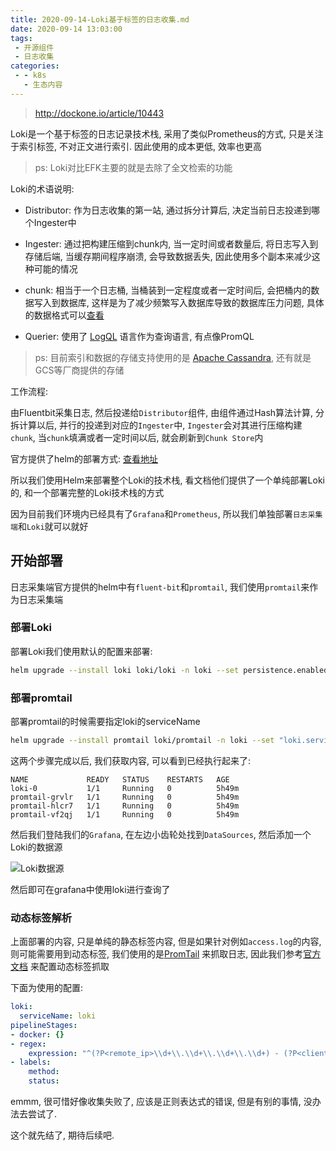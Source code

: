 ```yaml
---
title: 2020-09-14-Loki基于标签的日志收集.md
date: 2020-09-14 13:03:00
tags:
 - 开源组件
 - 日志收集
categories:
 - - k8s
   - 生态内容
---
```


> http://dockone.io/article/10443

Loki是一个基于标签的日志记录技术栈, 采用了类似Prometheus的方式, 只是关注于索引标签, 不对正文进行索引.
因此使用的成本更低, 效率也更高

> ps: Loki对比EFK主要的就是去除了全文检索的功能
>

Loki的术语说明:

- Distributor: 作为日志收集的第一站, 通过拆分计算后, 决定当前日志投递到哪个Ingester中

- Ingester: 通过把构建压缩到chunk内, 当一定时间或者数量后, 将日志写入到存储后端, 当缓存期间程序崩溃, 会导致数据丢失, 因此使用多个副本来减少这种可能的情况

- chunk: 相当于一个日志桶, 当桶装到一定程度或者一定时间后, 会把桶内的数据写入到数据库, 这样是为了减少频繁写入数据库导致的数据库压力问题, 具体的数据格式可以[查看](https://grafana.com/docs/loki/latest/architecture/#chunk-format)

- Querier: 使用了 [LogQL](https://grafana.com/docs/loki/latest/logql/) 语言作为查询语言, 有点像PromQL

> ps: 目前索引和数据的存储支持使用的是 [Apache Cassandra](https://cassandra.apache.org/), 还有就是GCS等厂商提供的存储

工作流程:

由Fluentbit采集日志, 然后投递给`Distributor`组件, 由组件通过Hash算法计算, 分拆计算以后, 并行的投递到对应的`Ingester`中,
`Ingester`会对其进行压缩构建`chunk`, 当`chunk`填满或者一定时间以后, 就会刷新到`Chunk Store`内

<!-- more -->

官方提供了helm的部署方式: [查看地址](https://grafana.com/docs/loki/latest/installation/helm/)

所以我们使用Helm来部署整个Loki的技术栈, 看文档他们提供了一个单纯部署Loki的, 和一个部署完整的Loki技术栈的方式

因为目前我们环境内已经具有了`Grafana`和`Prometheus`, 所以我们单独部署`日志采集端`和`Loki`就可以就好

## 开始部署

日志采集端官方提供的helm中有`fluent-bit`和`promtail`, 我们使用`promtail`来作为日志采集端

### 部署Loki

部署Loki我们使用默认的配置来部署:

```bash
helm upgrade --install loki loki/loki -n loki --set persistence.enabled=true --set replicas=1
```

### 部署promtail

部署promtail的时候需要指定loki的serviceName

```bash
helm upgrade --install promtail loki/promtail -n loki --set "loki.serviceName=loki"
```

这两个步骤完成以后, 我们获取内容, 可以看到已经执行起来了:

```
NAME             READY   STATUS    RESTARTS   AGE
loki-0           1/1     Running   0          5h49m
promtail-grvlr   1/1     Running   0          5h49m
promtail-hlcr7   1/1     Running   0          5h49m
promtail-vf2qj   1/1     Running   0          5h49m
```

然后我们登陆我们的`Grafana`, 在左边小齿轮处找到`DataSources`, 然后添加一个Loki的数据源

![Loki数据源](image/2020-09-015/loki-datasource.jpg)

然后即可在grafana中使用loki进行查询了

### 动态标签解析

上面部署的内容, 只是单纯的静态标签内容, 但是如果针对例如`access.log`的内容, 则可能需要用到动态标签,
我们使用的是[PromTail](https://grafana.com/docs/loki/latest/clients/promtail/) 来抓取日志,
因此我们参考[官方文档](https://grafana.com/docs/loki/latest/clients/promtail/configuration/#relabel_config) 来配置动态标签抓取

下面为使用的配置:

```yaml
loki:
  serviceName: loki
pipelineStages:
- docker: {}
- regex:
    expression: "^(?P<remote_ip>\\d+\\.\\d+\\.\\d+\\.\\d+) - (?P<client_user>(\\w*|-)) \\[(?P<timestamp>.+)\\] \\"(?P<method>\\w+) (?P<url>.+) (?P<protocol>.+)\\" (?P<status>\\d+) (?P<length>\\d+) \\"(?P<request_referrer>.+)\\" \\"(?P<user_agent>.+)\\" \\d+ \\"(?P<frontend_name>.+) \\"(?P<backend_url>.+)\\" (?P<duration>\\d+)ms$"
- labels:
    method:
    status:
```

emmm, 很可惜好像收集失败了, 应该是正则表达式的错误, 但是有别的事情, 没办法去尝试了. 

这个就先结了, 期待后续吧.
